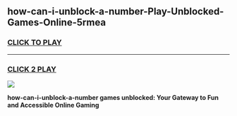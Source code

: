 
## how-can-i-unblock-a-number-Play-Unblocked-Games-Online-5rmea
<h3>
<a href="https://premium76.site?title=how-can-i-unblock-a-number&ref=25A">CLICK TO PLAY</a></h3>
<hr>

<h3>
<a href="https://premium76.site?title=how-can-i-unblock-a-number&ref=25A">CLICK 2 PLAY</a>
  
</h3>

<a href="https://premium76.site?title=how-can-i-unblock-a-number&ref=25A"><img src="https://clearcache.store/games.png"></a>


**how-can-i-unblock-a-number games unblocked: Your Gateway to Fun and Accessible Online Gaming**
